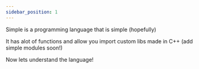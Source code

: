 ```yaml
---
sidebar_position: 1
---
```


Simple is a programming language that is simple (hopefully)

It has alot of functions and allow you import custom libs made in C++ (add simple modules soon!)

Now lets understand the language!